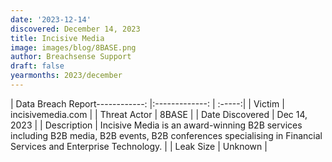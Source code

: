 ```yaml
---
date: '2023-12-14'
discovered: December 14, 2023
title: Incisive Media
image: images/blog/8BASE.png
author: Breachsense Support
draft: false
yearmonths: 2023/december
---
```


| Data Breach Report------------:     |:-------------:    | :-----:|
| Victim      | incisivemedia.com      | 
| Threat Actor      | 8BASE      | 
| Date Discovered      | Dec 14, 2023      | 
| Description      | Incisive Media is an award-winning B2B services including B2B media, B2B events, B2B conferences specialising in Financial Services and Enterprise Technology.      | 
| Leak Size      | Unknown      | 

